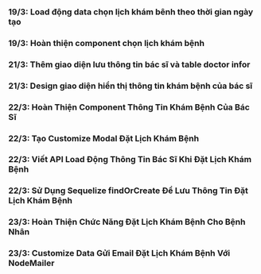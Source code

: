 ### 19/3: Load động data chọn lịch khám bênh theo thời gian ngày tạo

### 19/3: Hoàn thiện component chọn lịch khám bệnh

### 21/3: Thêm giao diện lưu thông tin bác sĩ và table doctor infor

### 21/3: Design giao diện hiển thị thông tin khám bệnh của bác sĩ

### 22/3: Hoàn Thiện Component Thông Tin Khám Bệnh Của Bác Sĩ

### 22/3: Tạo Customize Modal Đặt Lịch Khám Bệnh

### 22/3: Viết API Load Động Thông Tin Bác Sĩ Khi Đặt Lịch Khám Bệnh

### 22/3: Sử Dụng Sequelize findOrCreate Để Lưu Thông Tin Đặt Lịch Khám Bệnh

### 23/3: Hoàn Thiện Chức Năng Đặt Lịch Khám Bệnh Cho Bệnh Nhân

### 23/3: Customize Data Gửi Email Đặt Lịch Khám Bệnh Với NodeMailer
